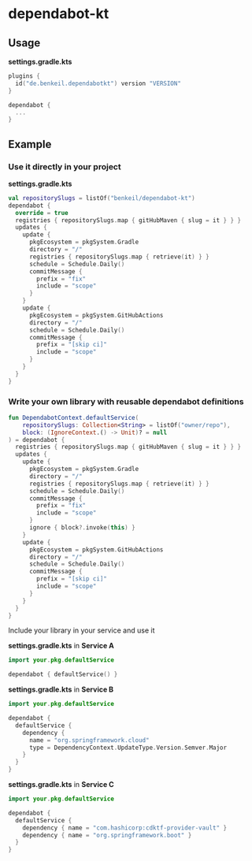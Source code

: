 # dependabot-kt

## Usage

**settings.gradle.kts**

```kotlin
plugins {
  id("de.benkeil.dependabotkt") version "VERSION"
}

dependabot {
  ...
}
```

## Example

### Use it directly in your project

**settings.gradle.kts**

```kotlin
val repositorySlugs = listOf("benkeil/dependabot-kt")
dependabot {
  override = true
  registries { repositorySlugs.map { gitHubMaven { slug = it } } }
  updates {
    update {
      pkgEcosystem = pkgSystem.Gradle
      directory = "/"
      registries { repositorySlugs.map { retrieve(it) } }
      schedule = Schedule.Daily()
      commitMessage {
        prefix = "fix"
        include = "scope"
      }
    }
    update {
      pkgEcosystem = pkgSystem.GitHubActions
      directory = "/"
      schedule = Schedule.Daily()
      commitMessage {
        prefix = "[skip ci]"
        include = "scope"
      }
    }
  }
}
```

### Write your own library with reusable dependabot definitions

```kotlin
fun DependabotContext.defaultService(
    repositorySlugs: Collection<String> = listOf("owner/repo"),
    block: (IgnoreContext.() -> Unit)? = null
) = dependabot {
  registries { repositorySlugs.map { gitHubMaven { slug = it } } }
  updates {
    update {
      pkgEcosystem = pkgSystem.Gradle
      directory = "/"
      registries { repositorySlugs.map { retrieve(it) } }
      schedule = Schedule.Daily()
      commitMessage {
        prefix = "fix"
        include = "scope"
      }
      ignore { block?.invoke(this) }
    }
    update {
      pkgEcosystem = pkgSystem.GitHubActions
      directory = "/"
      schedule = Schedule.Daily()
      commitMessage {
        prefix = "[skip ci]"
        include = "scope"
      }
    }
  }
}
```

Include your library in your service and use it

**settings.gradle.kts** in **Service A**

```kotlin
import your.pkg.defaultService

dependabot { defaultService() }
```

**settings.gradle.kts** in **Service B**

```kotlin
import your.pkg.defaultService

dependabot {
  defaultService {
    dependency {
      name = "org.springframework.cloud"
      type = DependencyContext.UpdateType.Version.Semver.Major
    }
  }
}
```

**settings.gradle.kts** in **Service C**

```kotlin
import your.pkg.defaultService

dependabot {
  defaultService {
    dependency { name = "com.hashicorp:cdktf-provider-vault" }
    dependency { name = "org.springframework.boot" }
  }
}
```
